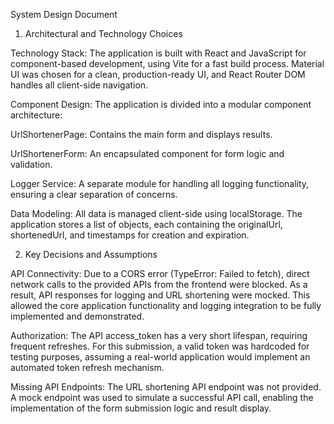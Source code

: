 System Design Document

1. Architectural and Technology Choices

Technology Stack: The application is built with React and JavaScript for component-based development, using Vite for a fast build process. Material UI was chosen for a clean, production-ready UI, and React Router DOM handles all client-side navigation.

Component Design: The application is divided into a modular component architecture:

UrlShortenerPage: Contains the main form and displays results.

UrlShortenerForm: An encapsulated component for form logic and validation.

Logger Service: A separate module for handling all logging functionality, ensuring a clear separation of concerns.

Data Modeling: All data is managed client-side using localStorage. The application stores a list of objects, each containing the originalUrl, shortenedUrl, and timestamps for creation and expiration.

2. Key Decisions and Assumptions

API Connectivity: Due to a CORS error (TypeError: Failed to fetch), direct network calls to the provided APIs from the frontend were blocked. As a result, API responses for logging and URL shortening were mocked. This allowed the core application functionality and logging integration to be fully implemented and demonstrated.

Authorization: The API access_token has a very short lifespan, requiring frequent refreshes. For this submission, a valid token was hardcoded for testing purposes, assuming a real-world application would implement an automated token refresh mechanism.

Missing API Endpoints: The URL shortening API endpoint was not provided. A mock endpoint was used to simulate a successful API call, enabling the implementation of the form submission logic and result display.
